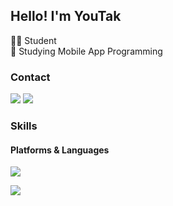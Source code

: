 ## Hello! I'm YouTak
👨‍💻 Student  
📱 Studying Mobile App Programming

### Contact
<p>
  <a href="https://malchafrappuccino.tistory.com/" target="_blank"><img src="https://img.shields.io/badge/Blog-brightgreen?style=flat-square&logo=GitHub%20Sponsors&logoColor=white"/></a>
  <a href="mailto:youtaktak@gmail.com" target="_blank"><img src="https://img.shields.io/badge/youtaktak@gmail.com-EA4335?style=flat-square&logo=Gmail&logoColor=white"/></a>
</p>

### Skills
#### Platforms & Languages
<p>
  <img src="https://img.shields.io/badge/iOS-000000?style=flat-square&logo=iOS&logoColor=white"/>
</p>
<p>
  <img src="https://img.shields.io/badge/Swift-F05138?style=flat-square&logo=Swift&logoColor=white"/>
</p>
  
  





